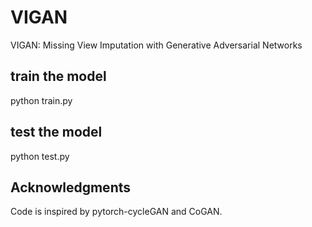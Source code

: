 # VIGAN

VIGAN: Missing View Imputation with Generative Adversarial Networks

## train the model

python train.py

## test the model

python test.py

## Acknowledgments

Code is inspired by pytorch-cycleGAN and CoGAN.
